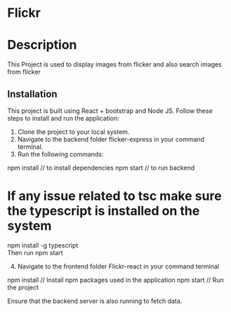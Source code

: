 # Flickr

# Description
This Project is used to display images from flicker and also search images from flicker 

## Installation

This project is built using React + bootstrap and Node JS. Follow these steps to install and run the application:

1. Clone the project to your local system.
2. Navigate to the backend folder flicker-express in your command terminal.
3. Run the following commands:

npm install // to install dependencies 
npm start // to run backend 

# If any issue related to tsc make sure the typescript is installed on the system 
npm install -g typescript  
Then run npm start 


4. Navigate to the frontend folder Flickr-react in your command terminal 

npm install // Install npm packages used in the application
npm start  // Run the project

Ensure that the backend server is also running to fetch data.



